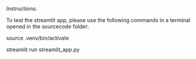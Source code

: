 Instructions:

To test the streamlit app, please use the following commands in a terminal opened in the sourcecode folder:

source .venv/bin/activate

streamlit run streamlit_app.py
